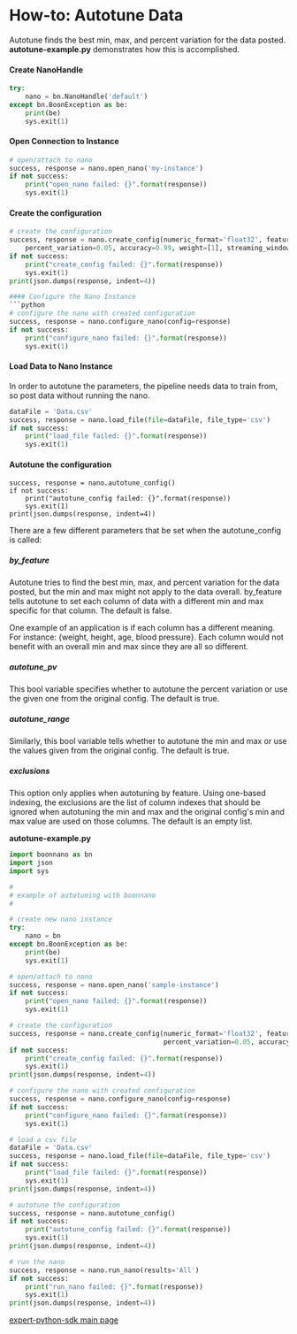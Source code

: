 # How-to: Autotune Data

Autotune finds the best min, max, and percent variation for the data posted.  **autotune-example.py** demonstrates how this is accomplished.

#### Create NanoHandle

```python
try:
    nano = bn.NanoHandle('default')
except bn.BoonException as be:
    print(be)
    sys.exit(1)
```

#### Open Connection to Instance

```python
# open/attach to nano
success, response = nano.open_nano('my-instance')
if not success:
    print("open_nano failed: {}".format(response))
    sys.exit(1)
```

#### Create the configuration
```python
# create the configuration
success, response = nano.create_config(numeric_format='float32', feature_count=20, min_val=[-10], max_val=[15],
	percent_variation=0.05, accuracy=0.99, weight=[1], streaming_window=1)
if not success:
    print("create_config failed: {}".format(response))
    sys.exit(1)
print(json.dumps(response, indent=4))

#### Configure the Nano Instance
```python
# configure the nano with created configuration
success, response = nano.configure_nano(config=response)
if not success:
    print("configure_nano failed: {}".format(response))
    sys.exit(1)
```

#### Load Data to Nano Instance

In order to autotune the parameters, the pipeline needs data to train from, so post data without running the nano.

```python
dataFile = 'Data.csv'
success, response = nano.load_file(file=dataFile, file_type='csv')
if not success:
    print("load_file failed: {}".format(response))
    sys.exit(1)
```


#### Autotune the configuration

```
success, response = nano.autotune_config()
if not success:
    print("autotune_config failed: {}".format(response))
    sys.exit(1)
print(json.dumps(response, indent=4))

```

There are a few different parameters that be set when the autotune_config is called:

##### by_feature
Autotune tries to find the best min, max, and percent variation for the data posted, but the min and max might not apply to the data overall. by_feature tells autotune to set each column of data with a different min and max specific for that column. The default is false.

One example of an application is if each column has a different meaning. For instance: {weight, height, age, blood pressure}. Each column would not benefit with an overall min and max since they are all so different.

##### autotune_pv
This bool variable specifies whether to autotune the percent variation or use the given one from the original config. The default is true.

##### autotune_range
Similarly, this bool variable tells whether to autotune the min and max or use the values given from the original config. The default is true.

##### exclusions
This option only applies when autotuning by feature. Using one-based indexing, the exclusions are the list of column indexes that should be ignored when autotuning the min and max and the original config's min and max value are used on those columns. The default is an empty list.

**autotune-example.py**

```python
import boonnano as bn
import json
import sys

#
# example of autotuning with boonnano
#

# create new nano instance
try:
    nano = bn
except bn.BoonException as be:
    print(be)
    sys.exit(1)

# open/attach to nano
success, response = nano.open_nano('sample-instance')
if not success:
    print("open_nano failed: {}".format(response))
    sys.exit(1)

# create the configuration
success, response = nano.create_config(numeric_format='float32', feature_count=20, min_val=[-10], max_val=[15],
                                       percent_variation=0.05, accuracy=0.99, weight=[1], streaming_window=1)
if not success:
    print("create_config failed: {}".format(response))
    sys.exit(1)
print(json.dumps(response, indent=4))

# configure the nano with created configuration
success, response = nano.configure_nano(config=response)
if not success:
    print("configure_nano failed: {}".format(response))
    sys.exit(1)

# load a csv file
dataFile = 'Data.csv'
success, response = nano.load_file(file=dataFile, file_type='csv')
if not success:
    print("load_file failed: {}".format(response))
    sys.exit(1)
print(json.dumps(response, indent=4))

# autotune the configuration
success, response = nano.autotune_config()
if not success:
    print("autotune_config failed: {}".format(response))
    sys.exit(1)
print(json.dumps(response, indent=4))

# run the nano
success, response = nano.run_nano(results='All')
if not success:
    print("run_nano failed: {}".format(response))
    sys.exit(1)
print(json.dumps(response, indent=4))

```

[expert-python-sdk main page](https://boonlogic.github.io/expert-python-sdk/)
